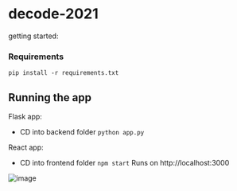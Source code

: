 # decode-2021

getting started:

### Requirements

`pip install -r requirements.txt`

## Running the app

Flask app:

- CD into backend folder
`python app.py`

React app:

- CD into frontend folder
`npm start`
 Runs on http://localhost:3000   

![image](https://user-images.githubusercontent.com/53923200/134579274-21f08e02-1328-4c86-ae5d-bcc11044e704.png)
